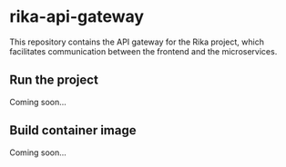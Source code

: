 # rika-api-gateway

This repository contains the API gateway for the Rika project, which facilitates communication between the frontend and the microservices.

## Run the project

Coming soon...

## Build container image

Coming soon...
